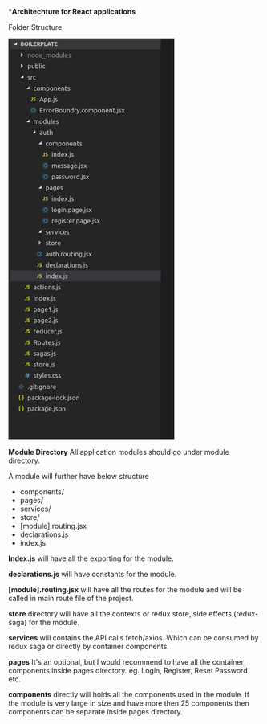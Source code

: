 ***Architechture for React applications**

Folder Structure

![Directory Structure](https://raw.githubusercontent.com/sarabs3UC/architecture/master/architecture.png)


**Module Directory**
All application modules should go under module directory.

A module will further have below structure

- components/
- pages/
- services/
- store/
- [module].routing.jsx
- declarations.js
- index.js

**Index.js** will have all the exporting for the module.

**declarations.js** will have constants for the module.

**[module].routing.jsx** will have all the routes for the module and will be called in main route file of the project.

**store** directory will have all the contexts or redux store, side effects (redux-saga) for the module.

**services** will contains the API calls fetch/axios. Which can be consumed by redux saga or directly by container components.

**pages** It's an optional, but I would recommend to have all the container components inside pages directory. eg. Login, Register, Reset Password etc.

**components** directly will holds all the components used in the module. If the module is very large in size and have more then 25 components then components can be separate inside pages directory. 
